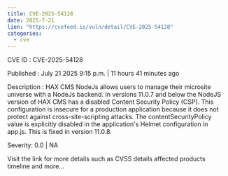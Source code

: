 ```yaml
--- 
title: CVE-2025-54128
date: 2025-7-21
lien: "https://cvefeed.io/vuln/detail/CVE-2025-54128"
categories:
  - cve
---
```


CVE ID : CVE-2025-54128

Published :  July 21
2025
9:15 p.m. | 11 hours
41 minutes ago

Description : HAX CMS NodeJs allows users to manage their microsite universe with a NodeJs backend. In versions 11.0.7 and below
the NodeJS version of HAX CMS has a disabled Content Security Policy (CSP). This configuration is insecure for a production application because it does not protect against cross-site-scripting attacks. The contentSecurityPolicy value is explicitly disabled in the application's Helmet configuration in app.js. This is fixed in version 11.0.8.

Severity: 0.0 | NA

Visit the link for more details
such as CVSS details
affected products
timeline
and more...
